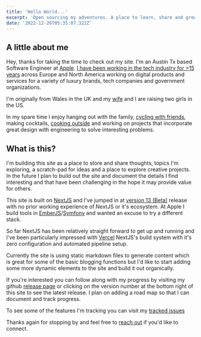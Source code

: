 ```yaml
---
title: 'Hello World...'
excerpt: 'Open sourcing my adventures. A place to learn, share and grow.'
date: '2022-12-26T05:35:07.322Z'
---
```


## A little about me 
Hey, thanks for taking the time to check out my site. I'm an Austin Tx based Software Engineer at [Apple](https://apple.com). [I have been working in the tech industry for >15 years](https://www.linkedin.com/in/owainllewellyn) across Europe and North America working on digital products and services for a variety of luxury brands, tech companies and government organizations. 

I'm originally from Wales in the UK and my [wife](https://www.selostudios.com/about) and I are raising two girls in the US.

In my spare time I enjoy hanging out with the family, [cycling with friends](https://breakfastclubatx.com), making cocktails, [cooking outside](https://us.gozney.com) and working on projects that incorporate great design with engineering to solve interesting problems.

## What is this?
I'm building this site as a place to store and share thoughts, topics I'm exploring, a scratch-pad for ideas and a place to explore creative projects. In the future I plan to build out the site and document the details I find interesting and that have been challenging in the hope it may provide value for others.

This site is built on [NextJS](https://nextjs.org) and I've jumped in at [version 13 (Beta)](https://beta.nextjs.org/docs) release with no prior working experience of NextJS or it's ecosystem. At Apple I build tools in [EmberJS](https://emberjs.com)/[Symfony](https://symfony.com) and wanted an excuse to try a different stack. 

So far NextJS has been relatively straight forward to get up and running and I've been particularly impressed with [Vercel](https://vercel.com) NextJS's build system with it's zero configuration and automated pipeline setup.

Currently the site is using static markdown files to generate content which is great for some of the basic blogging functions but I'd like to start adding some more dynamic elements to the site and build it out organically.

If you're interested you can follow along with my progress by visiting my github [release page](https://github.com/owzzz/owainl.blog/releases) or clicking on the version number at the bottom right of this site to see the latest release. I plan on adding a road map so that I can document and track progress.

To see some of the features I'm tracking you can visit my [tracked issues](https://github.com/owzzz/owainl.blog/issues?q=is%3Aissue+is%3Aopen+sort%3Aupdated-desc)

Thanks again for stopping by and feel free to [reach out](mailto:owain@owainl.co?subject=Website%20enquiry) if you'd like to connect.